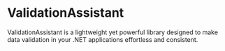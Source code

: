 # ValidationAssistant
ValidationAssistant is a lightweight yet powerful library designed to make data validation in your .NET applications effortless and consistent.
